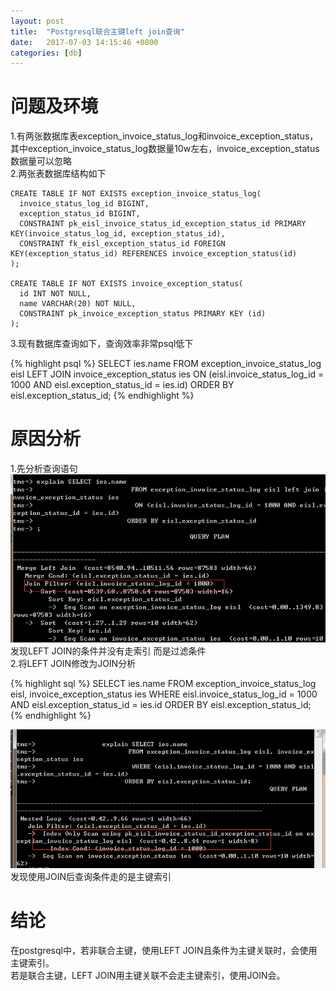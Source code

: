 ```yaml
---
layout: post
title:  "Postgresql联合主键left join查询"
date:   2017-07-03 14:15:46 +0800
categories: [db]
---
```

# 问题及环境
1.有两张数据库表exception_invoice_status_log和invoice_exception_status，其中exception_invoice_status_log数据量10w左右，invoice_exception_status数据量可以忽略   
2.两张表数据库结构如下   
```mysql
CREATE TABLE IF NOT EXISTS exception_invoice_status_log(
  invoice_status_log_id BIGINT,
  exception_status_id BIGINT,
  CONSTRAINT pk_eisl_invoice_status_id_exception_status_id PRIMARY KEY(invoice_status_log_id, exception_status_id),
  CONSTRAINT fk_eisl_exception_status_id FOREIGN KEY(exception_status_id) REFERENCES invoice_exception_status(id)
);

CREATE TABLE IF NOT EXISTS invoice_exception_status(
  id INT NOT NULL,
  name VARCHAR(20) NOT NULL,
  CONSTRAINT pk_invoice_exception_status PRIMARY KEY (id)
);
```
3.现有数据库查询如下，查询效率非常psql低下   

{% highlight psql %}
SELECT ies.name
  FROM exception_invoice_status_log eisl LEFT JOIN invoice_exception_status ies
    ON (eisl.invoice_status_log_id = 1000 AND eisl.exception_status_id = ies.id)
ORDER BY eisl.exception_status_id;
{% endhighlight %}

# 原因分析
1.先分析查询语句   
![EXPLAIN_LEFT_JOIN](/images/2017-07-03/explain_left_join.png)   
发现LEFT JOIN的条件并没有走索引 而是过滤条件   
2.将LEFT JOIN修改为JOIN分析   

{% highlight sql %}
SELECT ies.name
  FROM exception_invoice_status_log eisl, invoice_exception_status ies
 WHERE eisl.invoice_status_log_id = 1000 
   AND eisl.exception_status_id = ies.id
ORDER BY eisl.exception_status_id;
{% endhighlight %}

![EXPLAIN_JOIN](/images/2017-07-03/explain_join.png)   
发现使用JOIN后查询条件走的是主键索引

# 结论
在postgresql中，若非联合主键，使用LEFT JOIN且条件为主键关联时，会使用主键索引。   
若是联合主键，LEFT JOIN用主键关联不会走主键索引，使用JOIN会。   